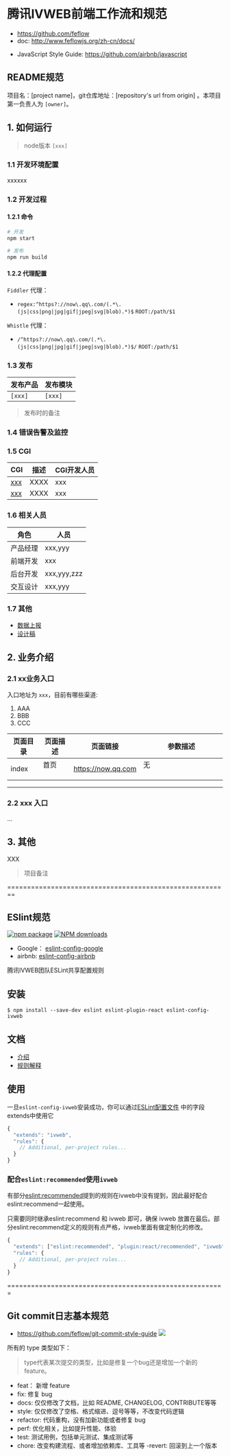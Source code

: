 # 腾讯IVWEB前端工作流和规范

* https://github.com/feflow
* doc: http://www.feflowjs.org/zh-cn/docs/

- JavaScript Style Guide: https://github.com/airbnb/javascript

## README规范
  项目名：[project name]，git仓库地址：[repository's url from origin] 。本项目第一负责人为 `[owner]`。


  ## 1. 如何运行
  
  > node版本 `[xxx]`
  
  ### 1.1 开发环境配置
  
  xxxxxx
  
  ### 1.2 开发过程

  #### 1.2.1 命令
  
  ```sh
  # 开发
  npm start
  
  # 发布
  npm run build
  ```

  #### 1.2.2 代理配置
  
  `Fiddler` 代理：
  
  - `regex:^https?://now\.qq\.com/(.*\.(js|css|png|jpg|gif|jpeg|svg|blob).*)$` `ROOT:/path/$1`
  
  `Whistle` 代理：
  
  - `/^https?://now\.qq\.com/(.*\.(js|css|png|jpg|gif|jpeg|svg|blob).*)$/` `ROOT:/path/$1`

  ### 1.3 发布
  
  | 发布产品 | 发布模块 |
  | --- | --- |
  | `[xxx]` | `[xxx]` |
  
  > 发布时的备注
  
  ### 1.4 错误告警及监控

  
  ### 1.5 CGI
  
  | CGI                                | 描述                | CGI开发人员 |
  | ---------------------------------- | ------------------- | --- |
  | [xxx](xxxx) | XXXX          | xxx |
  | [xxx](xxxx)   | XXXX    | xxx |
  
  
  ### 1.6 相关人员
  
  | 角色 | 人员 |
  | --- | --- |
  | 产品经理 | xxx,yyy |
  | 前端开发 | xxx |
  | 后台开发 | xxx,yyy,zzz |
  | 交互设计 | xxx,yyy |
  

  ### 1.7 其他
  
  - [数据上报](xxx)
  - [设计稿](xxx)


  ## 2. 业务介绍

  ### 2.1 xx业务入口

  入口地址为 `xxx`，目前有哪些渠道:

  1. AAA
  2. BBB
  3. CCC
  
  | 页面目录    | 页面描述             | 页面链接                                 | 参数描述                                   |
  | ----------- | -------------------- | ------------------------------------- | ------------------------------------------- |
  | index     | 首页        | https://now.qq.com  | 无                                                |
  
  
  - - -

  ### 2.2 xxx 入口
  
  ...
  
  ## 3. 其他
  
  XXX
  
  > 项目备注
  
========================================================
## ESlint规范
[![npm package](https://img.shields.io/npm/v/eslint-config-ivweb.svg?style=flat-square)](https://www.npmjs.org/package/eslint-config-ivweb)
[![NPM downloads](http://img.shields.io/npm/dt/eslint-config-ivweb.svg?style=flat-square)](https://npmjs.org/package/eslint-config-ivweb)

- Google： [eslint-config-google](https://github.com/google/eslint-config-google)
- airbnb: [eslint-config-airbnb](https://github.com/airbnb/javascript/tree/master/packages/eslint-config-airbnb)

腾讯IVWEB团队ESLint共享配置规则

## 安装

```
$ npm install --save-dev eslint eslint-plugin-react eslint-config-ivweb
```

## 文档
* [介绍](docs/eslint-standard.md)
* [规则解释](docs/RULE.md)

## 使用
一旦`eslint-config-ivweb`安装成功，你可以通过[ESLint配置文件]((http://eslint.org/docs/user-guide/configuring)) 中的字段extends中使用它

```js
{
  "extends": "ivweb",
  "rules": {
    // Additional, per-project rules...
  }
}
```

### 配合`eslint:recommended`使用`ivweb`
有部分[eslint:recommended](http://eslint.org/docs/rules/)提到的规则在ivweb中没有提到，因此最好配合eslint:recommend一起使用。

只需要同时继承eslint:recommend 和 ivweb 即可，确保 ivweb 放置在最后。部分eslint:recommend定义的规则有点严格，ivweb里面有做定制化的修改。

```js
{
  "extends": ["eslint:recommended", "plugin:react/recommended", "ivweb"],
  "rules": {
    // Additional, per-project rules...
  }
}
```
  

=======================================================
## Git commit日志基本规范
  - https://github.com/feflow/git-commit-style-guide
  ![](https://github.com/feflow/git-commit-style-guide/raw/master/img/git-commit-message-mindmap.png)

  所有的 type 类型如下：

  > type代表某次提交的类型，比如是修复一个bug还是增加一个新的feature。

  - feat： 新增 feature
  - fix: 修复 bug
  - docs: 仅仅修改了文档，比如 README, CHANGELOG, CONTRIBUTE等等
  - style: 仅仅修改了空格、格式缩进、逗号等等，不改变代码逻辑
  - refactor: 代码重构，没有加新功能或者修复 bug
  - perf: 优化相关，比如提升性能、体验
  - test: 测试用例，包括单元测试、集成测试等
  - chore: 改变构建流程、或者增加依赖库、工具等
  -revert: 回滚到上一个版本
